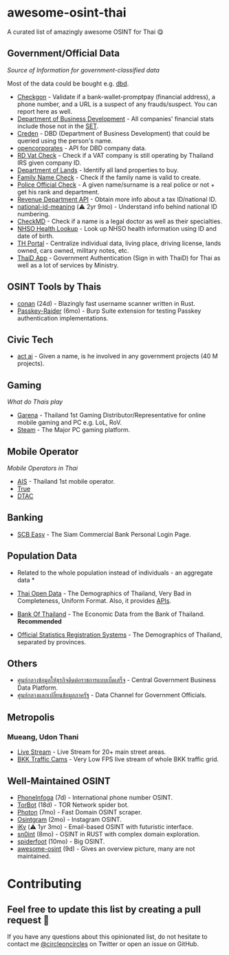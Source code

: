 # awesome-osint-thai
A curated list of amazingly awesome OSINT for Thai 😋

## Government/Official Data

*Source of Information for government-classified data*

Most of the data could be bought e.g. [dbd](https://medium.com/incubate-co-th/%E0%B9%81%E0%B8%8A%E0%B8%A3%E0%B9%8C%E0%B8%9B%E0%B8%A3%E0%B8%B0%E0%B8%AA%E0%B8%9A%E0%B8%81%E0%B8%B2%E0%B8%A3%E0%B8%93%E0%B8%81%E0%B8%B2%E0%B8%A3%E0%B8%8B%E0%B8%B7%E0%B9%89%E0%B8%AD%E0%B8%82%E0%B9%89%E0%B8%AD%E0%B8%A1%E0%B8%B9%E0%B8%A5%E0%B8%88%E0%B8%B2%E0%B8%81%E0%B8%81%E0%B8%A3%E0%B8%A1%E0%B8%9E%E0%B8%B1%E0%B8%92%E0%B8%99%E0%B8%B2%E0%B8%98%E0%B8%B8%E0%B8%A3%E0%B8%81%E0%B8%B4%E0%B8%88%E0%B8%81%E0%B8%B2%E0%B8%A3%E0%B8%84%E0%B9%89%E0%B8%B2-56bdd0987000).

* [Checkgon](https://checkgon.go.th/) - Validate if a bank-wallet-promptpay (financial address), a phone number, and a URL is a suspect of any frauds/suspect. You can report here as well.
* [Department of Business Development](http://datawarehouse.dbd.go.th/) - All companies' financial stats include those not in the [SET](https://www.set.or.th/set/mainpage.do?language=en&country=US).
* [Creden](https://creden.co/creditscore/business/main.html) - DBD (Department of Business Development) that could be queried using the person's name.
* [opencorporates](https://opencorporates.com/) - API for DBD company data.
* [RD Vat Check](https://vsreg.rd.go.th/VATINFOWSWeb/jsp/VATInfoWSServlet#) - Check if a VAT company is still operating by Thailand IRS given company ID.
* [Department of Lands](http://dolwms.dol.go.th/tvwebp/) - Identify all land properties to buy.
* [Family Name Check](http://www.khonthai.com/online/WCHECKLNAME/) - Check if the family name is valid to create.
* [Police Official Check](https://www.thaipolice.net/) - A given name/surname is a real police or not + get his rank and department.
* [Revenue Department API](https://zenateconnect.github.io/RevenueDepartmentService/) - Obtain more info about a tax ID/national ID.
* [national-id-meaning](https://github.com/heypoom/national-id-meaning) (⚠️ 2yr 9mo) - Understand info behind national ID numbering.
* [CheckMD](https://checkmd.tmc.or.th/) - Check if a name is a legal doctor as well as their specialties.
* [NHSO Health Lookup](https://srmcitizen.nhso.go.th/) - Look up NHSO health information using ID and date of birth.
* [TH Portal](https://thportal.bora.dopa.go.th/#/) - Centralize individual data, living place, driving license, lands owned, cars owned, military notes, etc.
* [ThaiD App](https://play.google.com/store/apps/details?id=th.go.dopa.bora.dims.ddopa&hl=en&pli=1) - Government Authentication (Sign in with ThaiD) for Thai as well as a lot of services by Ministry.

## OSINT Tools by Thais
* [conan](https://github.com/tomhoma/conan) (24d) - Blazingly fast username scanner written in Rust.
* [Passkey-Raider](https://github.com/siamthanathack/Passkey-Raider) (6mo) - Burp Suite extension for testing Passkey authentication implementations.

## Civic Tech
* [act ai](https://actai.co/) - Given a name, is he involved in any government projects (40 M projects).

## Gaming

*What do Thais play*

* [Garena](https://www.garena.co.th/) - Thailand 1st Gaming Distributor/Representative for online mobile gaming and PC e.g. LoL, RoV.
* [Steam](https://store.steampowered.com/) - The Major PC gaming platform.

## Mobile Operator

*Mobile Operators in Thai*

* [AIS](https://myais.ais.co.th/) - Thailand 1st mobile operator.
* [True](https://www.truecorp.co.th/)
* [DTAC](https://www.dtac.co.th/)

## Banking 

* [SCB Easy](https://www.scbeasy.com/v1.4/site/presignon/index.asp) - The Siam Commercial Bank Personal Login Page.

## Population Data

* Related to the whole population instead of individuals - an aggregate data *

* [Thai Open Data](https://data.go.th) - The Demographics of Thailand, Very Bad in Completeness, Uniform Format. Also, it provides [APIs](https://api.data.go.th).
* [Bank Of Thailand](https://apiportal.bot.or.th/bot/public/) - The Economic Data from the Bank of Thailand. __Recommended__
* [Official Statistics Registration Systems](http://stat.bora.dopa.go.th) - The Demographics of Thailand, separated by provinces.

## Others

* [ศูนย์กลางข้อมูลให้ธุรกิจติดต่อราชการแบบเบ็ดเสร็จ](https://biz.govchannel.go.th/) - Central Government Business Data Platform.
* [ศูนย์กลางแลกเปลี่ยนข้อมูลภาครัฐ](https://gdx.dga.or.th/Account/Login?ReturnUrl=%2f) - Data Channel for Government Officials.

## Metropolis
### Mueang, Udon Thani
* [Live Stream](http://streaming.udoncity.go.th/index.php) - Live Stream for 20+ main street areas. 
* [BKK Traffic Cams](http://www.bmatraffic.com/index.aspx) - Very Low FPS live stream of whole BKK traffic grid.

## Well-Maintained OSINT
* [PhoneInfoga](https://github.com/sundowndev/PhoneInfoga) (7d) - International phone number OSINT.
* [TorBot](https://github.com/DedSecInside/TorBot) (18d) - TOR Network spider bot.
* [Photon](https://github.com/s0md3v/Photon) (7mo) - Fast Domain OSINT scraper.
* [Osintgram](https://github.com/Datalux/Osintgram) (2mo) - Instagram OSINT.
* [iKy](https://github.com/kennbroorg/iKy) (⚠️ 1yr 3mo) - Email-based OSINT with futuristic interface.
* [sn0int](https://github.com/kpcyrd/sn0int) (8mo) - OSINT in RUST with complex domain exploration.
* [spiderfoot](https://github.com/smicallef/spiderfoot) (10mo) - Big OSINT.
* [awesome-osint](https://github.com/jivoi/awesome-osint) (9d) - Gives an overview picture, many are not maintained.

# Contributing

Feel free to update this list by creating a pull request 🥰
---

If you have any questions about this opinionated list, do not hesitate to contact me [@circleoncircles](https://twitter.com/circleoncircles) on Twitter or open an issue on GitHub.
